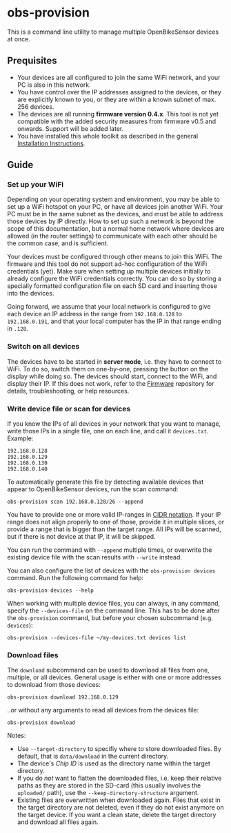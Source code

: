# obs-provision

This is a command line utility to manage multiple OpenBikeSensor devices at once. 

## Prequisites

* Your devices are all configured to join the same WiFi network, and your PC is
  also in this network. 
* You have control over the IP addresses assigned to the devices, or they are
  explicitly known to you, or they are within a known subnet of max. 256
  devices.
* The devices are all running **firmware version 0.4.x**. This tool is not yet
  compatible with the added security measures from firmware v0.5 and onwards.
  Support will be added later.
* You have installed this whole toolkit as described in the general
  [Installation Instructions](../README.md).

## Guide

### Set up your WiFi

Depending on your operating system and environment, you may be able to set up a
WiFi hotspot on your PC, or have all devices join another WiFi. Your PC must be
in the same subnet as the devices, and must be able to address those devices by
IP directly. How to set up such a network is beyond the scope of this
documentation, but a normal home network where devices are allowed (in the
router settings) to communicate with each other should be the common case, and
is sufficient.

Your devices must be configured through other means to join this WiFi. The
firmware and this tool do not support ad-hoc configuration of the WiFi
credentials (yet). Make sure when setting up multiple devices initially to
already configure the WiFi credentials correctly. You can do so by storing a
specially formatted configuration file on each SD card and inserting those into
the devices.

Going forward, we assume that your local network is configured to give each
device an IP address in the range from `192.168.0.128` to `192.168.0.191`, and
that your local computer has the IP in that range ending in `.128`.

### Switch on all devices

The devices have to be started in **server mode**, i.e. they have to connect to
WiFi. To do so, switch them on one-by-one, pressing the button on the display
while doing so. The devices should start, connect to the WiFi, and display
their IP. If this does not work, refer to the
[Firmware](https://github.com/openbikesensor/OpenBikeSensorFirmware) repository
for details, troubleshooting, or help resources.

### Write device file or scan for devices

If you know the IPs of all devices in your network that you want to manage,
write those IPs in a single file, one on each line, and call it `devices.txt`. Example:

    192.168.0.128
    192.168.0.129
    192.168.0.130
    192.168.0.140
    
To automatically generate this file by detecting available devices that appear
to OpenBikeSensor devices, run the scan command:

    obs-provision scan 192.168.0.128/26 --append
    
You have to provide one or more valid IP-ranges in [CIDR
notation](https://en.wikipedia.org/wiki/CIDR_notation#CIDR_notation). If your
IP range does not align properly to one of those, provide it in multiple
slices, or provide a range that is bigger than the target range. All IPs will
be scanned, but if there is not device at that IP, it will be skipped.

You can run the command with `--append` multiple times, or overwrite the
existing device file with the scan results with `--write` instead.

You can also configure the list of devices with the `obs-provision devices`
command. Run the following command for help:

    obs-provision devices --help
    
When working with multiple device files, you can always, in any command,
specify the `--devices-file` on the command line. This has to be done after the
`obs-provision` command, but before your chosen subcommand (e.g. `devices`):

    obs-provision --devices-file ~/my-devices.txt devices list

### Download files

The `download` subcommand can be used to download all files from one, multiple,
or all devices. General usage is either with one or more addresses to download
from those devices:

    obs-provision download 192.168.0.129
    
..or  without any arguments to read all devices from the devices file:

    obs-provision download
    
Notes:

* Use `--target-directory` to specifiy where to store downloaded files. By
  default, that is `data/download` in the current directory.
* The device's *Chip ID* is used as the directory name within the target
  directory.
* If you do *not* want to flatten the downloaded files, i.e. keep their
  relative paths as they are stored in the SD-card (this usually involves the
  `uploaded/` path), use the `--keep-directory-structure` argument.
* Existing files are overwritten when downloaded again. Files that exist in the
  target directory are not deleted, even if they do not exist anymore on the
  target device. If you want a clean state, delete the target directory and
  download all files again.
    
